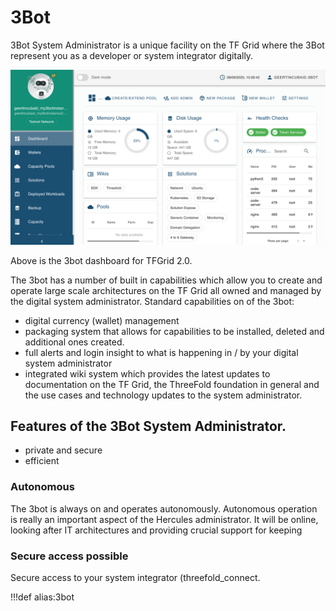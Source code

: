 # 3Bot

3Bot System Administrator is a unique facility on the TF Grid where the 3Bot represent you as a developer or system integrator digitally. 


![](img/3bot_dashboard.jpg)

Above is the 3bot dashboard for TFGrid 2.0.


The 3bot has a number of built in capabilities which allow you to create and operate large scale architectures on the TF Grid all owned and managed by the digital system administrator.  Standard capabilities on of the 3bot:

- digital currency (wallet) management
- packaging system that allows for capabilities to be installed, deleted and additional ones created.
- full alerts and login insight to what is happening in / by your digital system administrator
- integrated wiki system which provides the latest updates to documentation on the TF Grid, the ThreeFold foundation in general and the use cases and technology updates to the system administrator.


## Features of the 3Bot System Administrator.

- private and secure
- efficient

### Autonomous

The 3bot is always on and operates autonomously.  Autonomous operation is really an important aspect of the Hercules administrator.  It will be online, looking after IT architectures and providing crucial support for keeping 

### Secure access possible 

 Secure access to your system integrator (threefold_connect. 
 
!!!def alias:3bot

